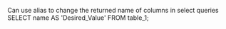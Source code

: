 Can use alias to change the returned name of columns in select queries
SELECT name AS 'Desired_Value' FROM table_1;
